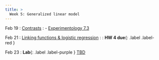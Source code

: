 ```yaml
---
title: >
  Week 5: Generalized linear model
---
```


Feb 19
: [Contrasts](https://socialinteractionlab.github.io/psych710-notes/contrasts.html)
  : - [Experimentology 7.3](https://experimentology.io/007-models.html#regression-models)

Feb 21
: [Linking functions & logistic regression](https://socialinteractionlab.github.io/psych710-notes/generalized-linear-model.html)
  :
: **HW 4 due**{: .label .label-red }

Feb 23
: **Lab**{: .label .label-purple } [TBD](#)
